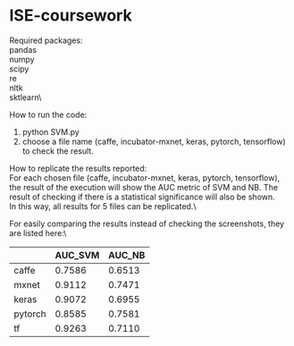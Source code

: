# ISE-coursework
Required packages:\
  pandas\
  numpy\
  scipy\
  re\
  nltk\
  sktlearn\

How to run the code:
  1. python SVM.py
  2. choose a file name (caffe, incubator-mxnet, keras, pytorch, tensorflow) to check the result.

How to replicate the results reported:\
  For each chosen file (caffe, incubator-mxnet, keras, pytorch, tensorflow), the result of the
  execution will show the AUC metric of SVM and NB. The result of checking if there is a
  statistical significance will also be shown.\
  In this way, all results for 5 files can be replicated.\

  For easily comparing the results instead of checking the screenshots, they are listed here:\

|         | AUC_SVM | AUC_NB |
|---------|---------|--------|
|  caffe  | 0.7586  | 0.6513 |
|  mxnet  | 0.9112  | 0.7471 |
|  keras  | 0.9072  | 0.6955 |
| pytorch | 0.8585  | 0.7581 |
|    tf   | 0.9263  | 0.7110 |
